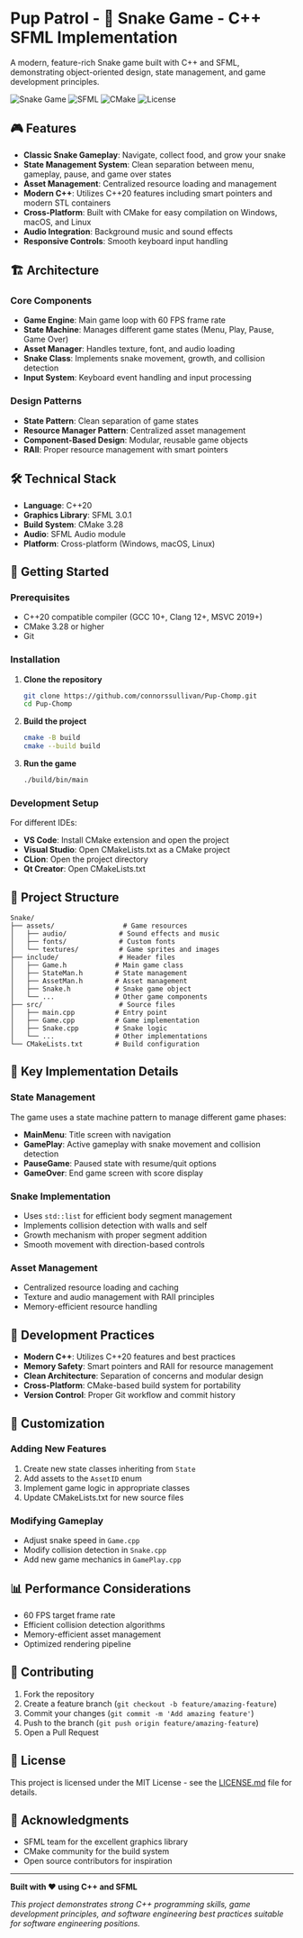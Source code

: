 # Pup Patrol - 🐍 Snake Game - C++ SFML Implementation

A modern, feature-rich Snake game built with C++ and SFML, demonstrating object-oriented design, state management, and game development principles.

![Snake Game](https://img.shields.io/badge/C++-20-blue?style=for-the-badge&logo=cplusplus)
![SFML](https://img.shields.io/badge/SFML-3.0.1-green?style=for-the-badge)
![CMake](https://img.shields.io/badge/CMake-3.28-orange?style=for-the-badge&logo=cmake)
![License](https://img.shields.io/badge/License-MIT-yellow?style=for-the-badge)

## 🎮 Features

- **Classic Snake Gameplay**: Navigate, collect food, and grow your snake
- **State Management System**: Clean separation between menu, gameplay, pause, and game over states
- **Asset Management**: Centralized resource loading and management
- **Modern C++**: Utilizes C++20 features including smart pointers and modern STL containers
- **Cross-Platform**: Built with CMake for easy compilation on Windows, macOS, and Linux
- **Audio Integration**: Background music and sound effects
- **Responsive Controls**: Smooth keyboard input handling

## 🏗️ Architecture

### Core Components

- **Game Engine**: Main game loop with 60 FPS frame rate
- **State Machine**: Manages different game states (Menu, Play, Pause, Game Over)
- **Asset Manager**: Handles texture, font, and audio loading
- **Snake Class**: Implements snake movement, growth, and collision detection
- **Input System**: Keyboard event handling and input processing

### Design Patterns

- **State Pattern**: Clean separation of game states
- **Resource Manager Pattern**: Centralized asset management
- **Component-Based Design**: Modular, reusable game objects
- **RAII**: Proper resource management with smart pointers

## 🛠️ Technical Stack

- **Language**: C++20
- **Graphics Library**: SFML 3.0.1
- **Build System**: CMake 3.28
- **Audio**: SFML Audio module
- **Platform**: Cross-platform (Windows, macOS, Linux)

## 🚀 Getting Started

### Prerequisites

- C++20 compatible compiler (GCC 10+, Clang 12+, MSVC 2019+)
- CMake 3.28 or higher
- Git

### Installation

1. **Clone the repository**
   ```bash
   git clone https://github.com/connorssullivan/Pup-Chomp.git
   cd Pup-Chomp
   ```

2. **Build the project**
   ```bash
   cmake -B build
   cmake --build build
   ```

3. **Run the game**
   ```bash
   ./build/bin/main
   ```

### Development Setup

For different IDEs:

- **VS Code**: Install CMake extension and open the project
- **Visual Studio**: Open CMakeLists.txt as a CMake project
- **CLion**: Open the project directory
- **Qt Creator**: Open CMakeLists.txt

## 📁 Project Structure

```
Snake/
├── assets/                 # Game resources
│   ├── audio/             # Sound effects and music
│   ├── fonts/             # Custom fonts
│   └── textures/          # Game sprites and images
├── include/               # Header files
│   ├── Game.h            # Main game class
│   ├── StateMan.h        # State management
│   ├── AssetMan.h        # Asset management
│   ├── Snake.h           # Snake game object
│   └── ...               # Other game components
├── src/                   # Source files
│   ├── main.cpp          # Entry point
│   ├── Game.cpp          # Game implementation
│   ├── Snake.cpp         # Snake logic
│   └── ...               # Other implementations
└── CMakeLists.txt        # Build configuration
```

## 🎯 Key Implementation Details

### State Management
The game uses a state machine pattern to manage different game phases:
- **MainMenu**: Title screen with navigation
- **GamePlay**: Active gameplay with snake movement and collision detection
- **PauseGame**: Paused state with resume/quit options
- **GameOver**: End game screen with score display

### Snake Implementation
- Uses `std::list` for efficient body segment management
- Implements collision detection with walls and self
- Growth mechanism with proper segment addition
- Smooth movement with direction-based controls

### Asset Management
- Centralized resource loading and caching
- Texture and audio management with RAII principles
- Memory-efficient resource handling

## 🔧 Development Practices

- **Modern C++**: Utilizes C++20 features and best practices
- **Memory Safety**: Smart pointers and RAII for resource management
- **Clean Architecture**: Separation of concerns and modular design
- **Cross-Platform**: CMake-based build system for portability
- **Version Control**: Proper Git workflow and commit history

## 🎨 Customization

### Adding New Features
1. Create new state classes inheriting from `State`
2. Add assets to the `AssetID` enum
3. Implement game logic in appropriate classes
4. Update CMakeLists.txt for new source files

### Modifying Gameplay
- Adjust snake speed in `Game.cpp`
- Modify collision detection in `Snake.cpp`
- Add new game mechanics in `GamePlay.cpp`

## 📊 Performance Considerations

- 60 FPS target frame rate
- Efficient collision detection algorithms
- Memory-efficient asset management
- Optimized rendering pipeline

## 🤝 Contributing

1. Fork the repository
2. Create a feature branch (`git checkout -b feature/amazing-feature`)
3. Commit your changes (`git commit -m 'Add amazing feature'`)
4. Push to the branch (`git push origin feature/amazing-feature`)
5. Open a Pull Request

## 📝 License

This project is licensed under the MIT License - see the [LICENSE.md](LICENSE.md) file for details.

## 🙏 Acknowledgments

- SFML team for the excellent graphics library
- CMake community for the build system
- Open source contributors for inspiration

---

**Built with ❤️ using C++ and SFML**

*This project demonstrates strong C++ programming skills, game development principles, and software engineering best practices suitable for software engineering positions.*
